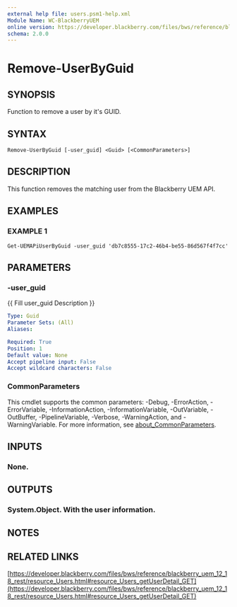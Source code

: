 ```yaml
---
external help file: users.psm1-help.xml
Module Name: WC-BlackberryUEM
online version: https://developer.blackberry.com/files/bws/reference/blackberry_uem_12_18_rest/resource_Users.html#resource_Users_getUserDetail_GET
schema: 2.0.0
---
```


# Remove-UserByGuid

## SYNOPSIS
Function to remove a user by it's GUID.

## SYNTAX

```
Remove-UserByGuid [-user_guid] <Guid> [<CommonParameters>]
```

## DESCRIPTION
This function removes the matching user from the Blackberry UEM API.

## EXAMPLES

### EXAMPLE 1
```
Get-UEMAPiUserByGuid -user_guid 'db7c8555-17c2-46b4-be55-86d567f4f7cc'
```

## PARAMETERS

### -user_guid
{{ Fill user_guid Description }}

```yaml
Type: Guid
Parameter Sets: (All)
Aliases:

Required: True
Position: 1
Default value: None
Accept pipeline input: False
Accept wildcard characters: False
```

### CommonParameters
This cmdlet supports the common parameters: -Debug, -ErrorAction, -ErrorVariable, -InformationAction, -InformationVariable, -OutVariable, -OutBuffer, -PipelineVariable, -Verbose, -WarningAction, and -WarningVariable. For more information, see [about_CommonParameters](http://go.microsoft.com/fwlink/?LinkID=113216).

## INPUTS

### None.
## OUTPUTS

### System.Object. With the user information.
## NOTES

## RELATED LINKS

[https://developer.blackberry.com/files/bws/reference/blackberry_uem_12_18_rest/resource_Users.html#resource_Users_getUserDetail_GET](https://developer.blackberry.com/files/bws/reference/blackberry_uem_12_18_rest/resource_Users.html#resource_Users_getUserDetail_GET)

